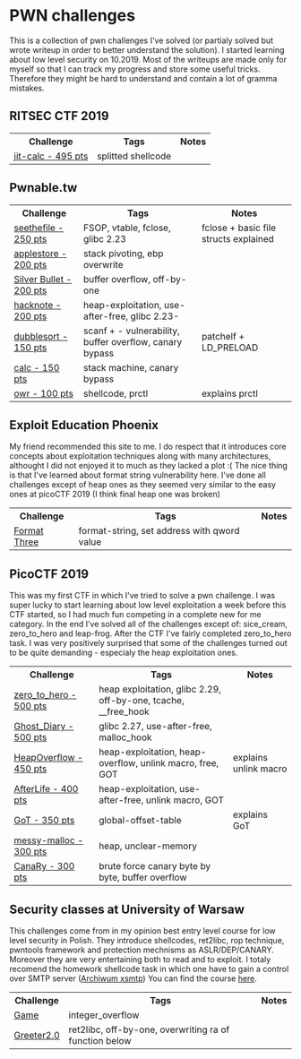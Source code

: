 # PWN challenges
This is a collection of pwn challenges I've solved (or partialy solved but wrote writeup in order to better understand the solution). I started learning about low level security on 10.2019. Most of the writeups are made only for myself so that I can track my progress and store some useful tricks. Therefore they might be hard to understand and contain a lot of gramma mistakes.



## RITSEC CTF 2019
<table>
  <tbody>
    <tr>
        <th align="center">Challenge</th>
        <th align="center">Tags</th>
        <th align="center">Notes</th>
    </tr>
    <tr>
        <td><a href="https://github.com/kscieslinski/CTF/tree/master/pwn/ritsec/jit-calc">jit-calc - 495 pts</a></td>
        <td>splitted shellcode</td>
        <td></td>
    </tr>
  </tbody>
</table>



## Pwnable.tw
<table>
  <tbody>
    <tr>
        <th align="center">Challenge</th>
        <th align="center">Tags</th>
        <th align="center">Notes</th>
    </tr>
    <tr>
        <td><a href="https://github.com/kscieslinski/CTF/tree/master/pwn/pwnabletw/seethefile">seethefile - 250 pts</a></td>
        <td>FSOP, vtable, fclose, glibc 2.23</td>
        <td>fclose + basic file structs explained</td>
    </tr>    
    <tr>
        <td><a href="https://github.com/kscieslinski/CTF/tree/master/pwn/pwnabletw/applestore">applestore - 200 pts</a></td>
        <td>stack pivoting, ebp overwrite</td>
        <td></td>
    </tr>
    <tr>
        <td><a href="https://github.com/kscieslinski/CTF/tree/master/pwn/pwnabletw/silver_bullet">Silver Bullet - 200 pts</a></td>
        <td>buffer overflow, off-by-one</td>
        <td></td>
    </tr>
    <tr>
        <td><a href="https://github.com/kscieslinski/CTF/tree/master/pwn/pwnabletw/hacknote">hacknote - 200 pts</a></td>
        <td>heap-exploitation, use-after-free, glibc 2.23-</td>
        <td></td>
    </tr>
    <tr>
        <td><a href="https://github.com/kscieslinski/CTF/tree/master/pwn/pwnabletw/dubblesort">dubblesort - 150 pts</a></td>
        <td>scanf + - vulnerability, buffer overflow, canary bypass</td>
        <td>patchelf + LD_PRELOAD</td>
    </tr>
    <tr>
        <td><a href="https://github.com/kscieslinski/CTF/tree/master/pwn/pwnabletw/calc">calc - 150 pts</a></td>
        <td>stack machine, canary bypass</td>
        <td></td>
    </tr>
    <tr>
        <td><a href="https://github.com/kscieslinski/CTF/tree/master/pwn/pwnabletw/orw">owr - 100 pts</a></td>
        <td>shellcode, prctl</td>
        <td>explains prctl</td>
    </tr>
    
  </tbody>
</table>



## Exploit Education Phoenix
My friend recommended this site to me. I do respect that it introduces core concepts about exploitation techniques along with many architectures, althought I did not enjoyed it to much as they lacked a plot :( The nice thing is that I've learned about format string vulnerability here. I've done all challenges except of heap ones as they seemed very similar to the easy ones at picoCTF 2019 (I think final heap one was broken)
<table>
  <tbody>
    <tr>
        <th align="center">Challenge</th>
        <th align="center">Tags</th>
        <th align="center">Notes</th>
    </tr>
    <tr>
        <td><a href="https://github.com/kscieslinski/CTF/tree/master/pwn/phoenix/format-three">Format Three</a></td>
        <td>format-string, set address with qword value</td>
        <td></td>
    </tr>
  </tbody>
</table>



## PicoCTF 2019
This was my first CTF in which I've tried to solve a pwn challenge. I was super lucky to start learning about low level exploitation a week before this CTF started, so I had much fun competing in a complete new for me category. In the end I've solved all of the challenges except of: sice_cream, zero_to_hero and leap-frog. After the CTF I've fairly completed zero_to_hero task. I was very positively surprised that some of the challenges turned out to be quite demanding - especialy the heap exploitation ones.
<table>
  <tbody>
    <tr>
        <th align="center">Challenge</th>
        <th align="center">Tags</th>
        <th align="center">Notes</th>
    </tr>
    <tr>
        <td><a href="https://github.com/kscieslinski/CTF/tree/master/pwn/pico2019/zero_to_hero">zero_to_hero - 500 pts</a></td>
        <td>heap exploitation, glibc 2.29, off-by-one, tcache, __free_hook</td>
        <td></td>
    </tr>
    <tr>
        <td><a href="https://github.com/kscieslinski/CTF/tree/master/pwn/pico2019/Ghost_Diary">Ghost_Diary - 500 pts</a></td>
        <td>glibc 2.27, use-after-free, malloc_hook</td>
        <td></td>
    </tr>
    <tr>
        <td><a href="https://github.com/kscieslinski/CTF/tree/master/pwn/pico2019/HeapOverflow">HeapOverflow - 450 pts</a></td>
        <td>heap-exploitation, heap-overflow, unlink macro, free, GOT</td>
        <td>explains unlink macro</td>
    </tr>
    <tr>
        <td><a href="https://github.com/kscieslinski/CTF/tree/master/pwn/pico2019/AfterLife">AfterLife - 400 pts</a></td>
        <td>heap-exploitation, use-after-free, unlink macro, GOT</td>
        <td></td>
    </tr>
    <tr>
        <td><a href="https://github.com/kscieslinski/CTF/tree/master/pwn/pico2019/GoT">GoT - 350 pts</a></td>
        <td>global-offset-table</td>
        <td>explains GoT</td>
    </tr>
    <tr>
        <td><a href="https://github.com/kscieslinski/CTF/tree/master/pwn/pico2019/messy-malloc">messy-malloc - 300 pts</a></td>
        <td>heap, unclear-memory</td>
        <td></td>
    </tr>
    <tr>
        <td><a href="https://github.com/kscieslinski/CTF/tree/master/pwn/pico2019/CanaRy">CanaRy - 300 pts</a></td>
        <td>brute force canary byte by byte, buffer overflow</td>
        <td></td>
    </tr>
  </tbody>
</table>



## Security classes at University of Warsaw
This challenges come from in my opinion best entry level course for low level security in Polish. They introduce shellcodes, ret2libc, rop technique, pwntools framework and protection mechnisms as ASLR/DEP/CANARY. Moreover they are very entertaining both to read and to exploit. I totaly recomend the homework shellcode task in which one have to gain a control over SMTP server ([Archiwum xsmtp](https://www.mimuw.edu.pl/~kdr/bsk/lab7))
You can find the course [here](https://www.mimuw.edu.pl/~kdr/bsk/).
<table>
  <tbody>
    <tr>
        <th align="center">Challenge</th>
        <th align="center">Tags</th>
        <th align="center">Notes</th>
    </tr>
    <tr>
        <td><a href="https://github.com/kscieslinski/CTF/tree/master/pwn/bsk/game">Game</a></td>
        <td>integer_overflow</td>
        <td></td>
    </tr>
    <tr>
        <td><a href="https://github.com/kscieslinski/CTF/tree/master/pwn/bsk/greeter2.0">Greeter2.0</a></td>
        <td>ret2libc, off-by-one, overwriting ra of function below</td>
        <td></td>
    </tr>
  </tbody>
</table>



<!-- Table schema:
<table>
  <tbody>
    <tr>
        <th align="center">Challenge</th>
        <th align="center">Tags</th>
        <th align="center">Notes</th>
    </tr>
    <tr>
        <td><a href=""></a></td>
        <td></td>
        <td></td>
    </tr>
  </tbody>
</table>
-->